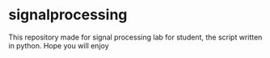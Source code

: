 # signalprocessing
This repository made for signal processing lab for student, the script written in python. Hope you will enjoy
